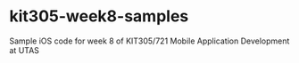 # kit305-week8-samples
 Sample iOS code for week 8 of KIT305/721 Mobile Application Development at UTAS
